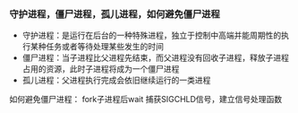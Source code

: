 ### 守护进程，僵尸进程，孤儿进程，如何避免僵尸进程

- 守护进程：是运行在后台的一种特殊进程，独立于控制中高端并能周期性的执行某种任务或者等待处理某些发生的时间
- 僵尸进程：当子进程比父进程先结束，而父进程没有回收子进程，释放子进程占用的资源，此时子进程将成为一个僵尸进程
- 孤儿进程：父进程执行完成会依旧继续运行的一类进程

如何避免僵尸进程：
fork子进程后wait 捕获SIGCHLD信号，建立信号处理函数
